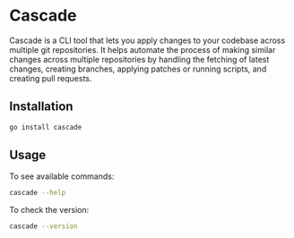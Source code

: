 # Cascade

Cascade is a CLI tool that lets you apply changes to your codebase across multiple git repositories. It helps automate the process of making similar changes across multiple repositories by handling the fetching of latest changes, creating branches, applying patches or running scripts, and creating pull requests.

## Installation

```bash
go install cascade
```

## Usage

To see available commands:

```bash
cascade --help
```

To check the version:

```bash
cascade --version
```
